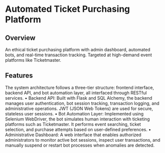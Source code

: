 # Automated Ticket Purchasing Platform

## Overview
An ethical ticket purchasing platform with admin dashboard, automated bots, and real-time transaction tracking. Targeted at high-demand event platforms like Ticketmaster.

## Features
The system architecture follows a three-tier structure: frontend interface, backend API, and bot automation layer, all interfaced through RESTful services.
•	Backend API: Built with Flask and SQL Alchemy, the backend manages user authentication, bot session tracking, transaction logging, and administrative operations. JWT (JSON Web Tokens) are used for secure, stateless user sessions.
•	Bot Automation Layer: Implemented using Selenium WebDriver, the bot simulates human interaction with ticketing platforms such as Ticketmaster. It performs event searching, ticket selection, and purchase attempts based on user-defined preferences.
•	Administrative Dashboard: A web interface that enables authorized administrators to monitor active bot sessions, inspect user transactions, and manually suspend or restart bot processes when anomalies are detected.
